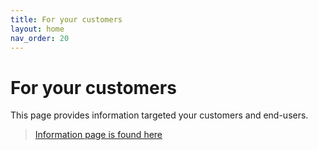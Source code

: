 ```yaml
---
title: For your customers
layout: home
nav_order: 20
---
```


# For your customers
This page provides information targeted your customers and end-users. 

> [Information page is found here](https://www.signaturgruppen.dk/en/for-user-organizations)
